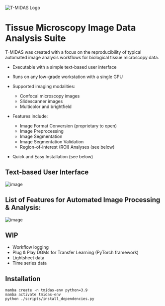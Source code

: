 ![T-MIDAS Logo](https://github.com/MercaderLabAnatomy/T-MIDAS/assets/99955854/aada2d33-f5f7-4395-bf36-c0466b304d0d) 
# Tissue Microscopy Image Data Analysis Suite


T-MIDAS was created with a focus on the reproducibility of typical automated image analysis workflows for biological tissue microscopy data. 
- Executable with a simple text-based user interface
- Runs on any low-grade workstation with a single GPU
  
- Supported imaging modalities:
  - Confocal microscopy images
  - Slidescanner images
  - Multicolor and brightfield
    
- Features include:
  - Image Format Conversion (proprietary to open)
  - Image Preprocessing
  - Image Segmentation
  - Image Segmentation Validation
  - Region-of-interest (ROI) Analyses (see below)
    
- Quick and Easy Installation (see below)

## Text-based User Interface
![image](https://github.com/MercaderLabAnatomy/T-MIDAS/assets/99955854/f507d524-c991-4c04-b4d8-4e497de50f83)

## List of Features for Automated Image Processing & Analysis:

![image](https://github.com/MercaderLabAnatomy/T-MIDAS/assets/99955854/2211c7c5-81b3-4938-8940-b0edee6a710e)

## WIP
- Workflow logging
- Plug & Play DGMs for Transfer Learning (PyTorch framework)
- Lightsheet data
- Time series data

## Installation

```
mamba create -n tmidas-env python=3.9
mamba activate tmidas-env
python ./scripts/install_dependencies.py
```
